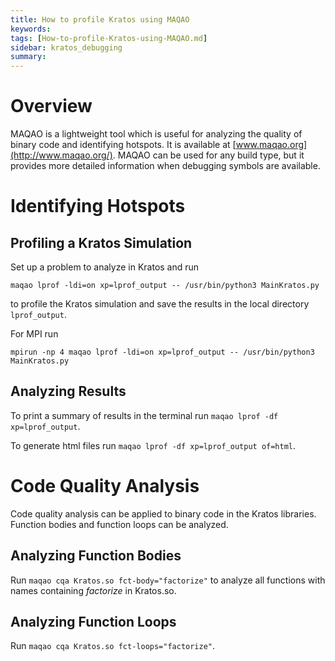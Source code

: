 ```yaml
---
title: How to profile Kratos using MAQAO
keywords: 
tags: [How-to-profile-Kratos-using-MAQAO.md]
sidebar: kratos_debugging
summary: 
---
```


# Overview
MAQAO is a lightweight tool which is useful for analyzing the quality of binary code and identifying hotspots. It is available at [www.maqao.org](http://www.maqao.org/). MAQAO can be used for any build type, but it provides more detailed information when debugging symbols are available.

# Identifying Hotspots

## Profiling a Kratos Simulation
Set up a problem to analyze in Kratos and run

`maqao lprof -ldi=on xp=lprof_output -- /usr/bin/python3 MainKratos.py`

to profile the Kratos simulation and save the results in the local directory `lprof_output`.

For MPI run

`mpirun -np 4 maqao lprof -ldi=on xp=lprof_output -- /usr/bin/python3 MainKratos.py`

## Analyzing Results
To print a summary of results in the terminal run `maqao lprof -df xp=lprof_output`.

To generate html files run `maqao lprof -df xp=lprof_output of=html`.

# Code Quality Analysis

Code quality analysis can be applied to binary code in the Kratos libraries. Function bodies and function loops can be analyzed.

## Analyzing Function Bodies

Run `maqao cqa Kratos.so fct-body="factorize"` to analyze all functions with names containing _factorize_ in Kratos.so.

## Analyzing Function Loops

Run `maqao cqa Kratos.so fct-loops="factorize"`.
